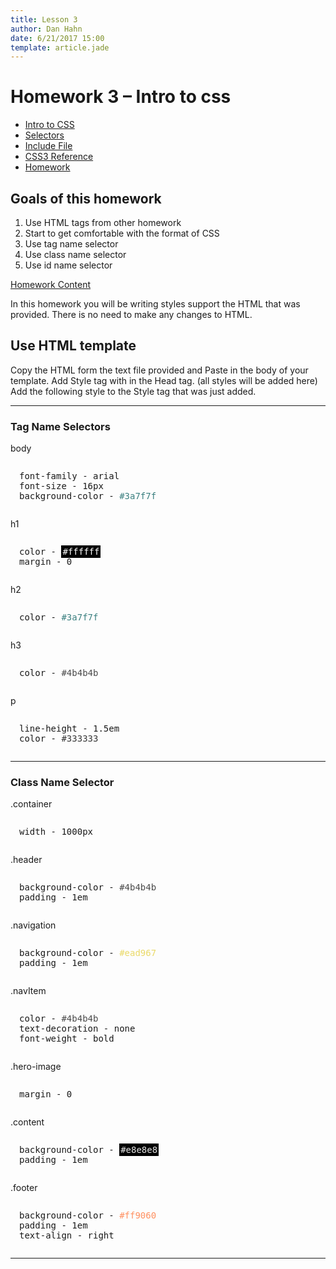 ```yaml
---
title: Lesson 3
author: Dan Hahn
date: 6/21/2017 15:00
template: article.jade
---
```


# Homework 3 – Intro to css

* [Intro to CSS]()
* [Selectors](selectors.html)
* [Include File](include.html)
* [ CSS3 Reference](css.html)
* [Homework](homework.html)

## Goals of this homework

1. Use HTML tags from other homework
2. Start to get comfortable with the format of CSS
3. Use tag name selector
4. Use class name selector
5. Use id name selector


<a href="homework3-text.txt" class="btn" target="\_target">Homework Content</a>

In this homework you will be writing styles support the HTML that was provided. There is
no need to make any changes to HTML.

## Use HTML template

Copy the HTML form the text file provided and Paste in the body of your template.
Add Style tag with in the Head tag. (all styles will be added here)
Add the following style to the Style tag that was just added.

---

### Tag Name Selectors

body
<pre style="white-space:pre-line;padding: 1em;">
  font-family - arial
  font-size - 16px
  background-color - <span style="color: #3a7f7f;">#3a7f7f</span>
</pre>

h1
<pre style="white-space:pre-line;padding: 1em;">
  color - <span style="color: #ffffff;;background-color:#000;padding:2px;">#ffffff</span>
  margin - 0
</pre>

h2
<pre style="white-space:pre-line;padding: 1em;">
  color - <span style="color: #3a7f7f;">#3a7f7f</span>
</pre>

h3
<pre style="white-space:pre-line;padding: 1em;">
  color - <span style="color: #4b4b4b;">#4b4b4b</span>
</pre>

p
<pre style="white-space:pre-line;padding: 1em;">
  line-height - 1.5em
  color - <span style="color: #333333;">#333333</span>
</pre>

---

### Class Name Selector
.container
<pre style="white-space:pre-line;padding: 1em;">
  width - 1000px
</pre>

.header
<pre style="white-space:pre-line;padding: 1em;">
  background-color - <span style="color: #4b4b4b;">#4b4b4b</span>
  padding - 1em
</pre>

.navigation
<pre style="white-space:pre-line;padding: 1em;">
  background-color - <span style="color: #ead967;">#ead967</span>
  padding - 1em
</pre>

.navItem
<pre style="white-space:pre-line;padding: 1em;">
  color - <span style="color: #4b4b4b;">#4b4b4b</span>
  text-decoration - none
  font-weight - bold
</pre>

.hero-image
<pre style="white-space:pre-line;padding: 1em;">
  margin - 0
</pre>

.content
<pre style="white-space:pre-line;padding: 1em;">
  background-color - <span style="color: #e8e8e8;background-color:#000;padding:2px;">#e8e8e8</span>
  padding - 1em
</pre>

.footer
<pre style="white-space:pre-line;padding: 1em;">
  background-color - <span style="color: #ff9060;">#ff9060</span>
  padding - 1em
  text-align - right
</pre>

---

<div class="homework-view" data-lesson="lesson3"></div>
